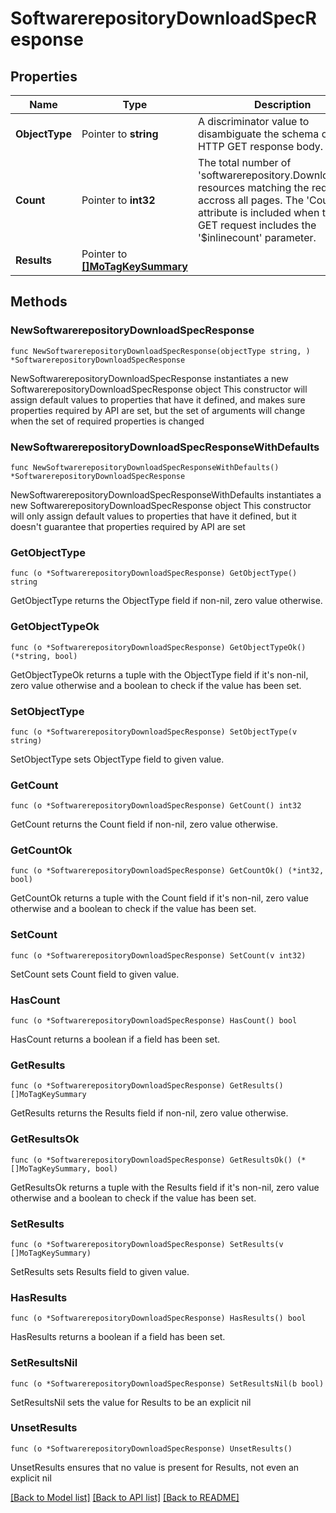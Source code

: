 # SoftwarerepositoryDownloadSpecResponse

## Properties

Name | Type | Description | Notes
------------ | ------------- | ------------- | -------------
**ObjectType** | Pointer to **string** | A discriminator value to disambiguate the schema of a HTTP GET response body. | 
**Count** | Pointer to **int32** | The total number of &#39;softwarerepository.DownloadSpec&#39; resources matching the request, accross all pages. The &#39;Count&#39; attribute is included when the HTTP GET request includes the &#39;$inlinecount&#39; parameter. | [optional] 
**Results** | Pointer to [**[]MoTagKeySummary**](mo.TagKeySummary.md) |  | [optional] 

## Methods

### NewSoftwarerepositoryDownloadSpecResponse

`func NewSoftwarerepositoryDownloadSpecResponse(objectType string, ) *SoftwarerepositoryDownloadSpecResponse`

NewSoftwarerepositoryDownloadSpecResponse instantiates a new SoftwarerepositoryDownloadSpecResponse object
This constructor will assign default values to properties that have it defined,
and makes sure properties required by API are set, but the set of arguments
will change when the set of required properties is changed

### NewSoftwarerepositoryDownloadSpecResponseWithDefaults

`func NewSoftwarerepositoryDownloadSpecResponseWithDefaults() *SoftwarerepositoryDownloadSpecResponse`

NewSoftwarerepositoryDownloadSpecResponseWithDefaults instantiates a new SoftwarerepositoryDownloadSpecResponse object
This constructor will only assign default values to properties that have it defined,
but it doesn't guarantee that properties required by API are set

### GetObjectType

`func (o *SoftwarerepositoryDownloadSpecResponse) GetObjectType() string`

GetObjectType returns the ObjectType field if non-nil, zero value otherwise.

### GetObjectTypeOk

`func (o *SoftwarerepositoryDownloadSpecResponse) GetObjectTypeOk() (*string, bool)`

GetObjectTypeOk returns a tuple with the ObjectType field if it's non-nil, zero value otherwise
and a boolean to check if the value has been set.

### SetObjectType

`func (o *SoftwarerepositoryDownloadSpecResponse) SetObjectType(v string)`

SetObjectType sets ObjectType field to given value.


### GetCount

`func (o *SoftwarerepositoryDownloadSpecResponse) GetCount() int32`

GetCount returns the Count field if non-nil, zero value otherwise.

### GetCountOk

`func (o *SoftwarerepositoryDownloadSpecResponse) GetCountOk() (*int32, bool)`

GetCountOk returns a tuple with the Count field if it's non-nil, zero value otherwise
and a boolean to check if the value has been set.

### SetCount

`func (o *SoftwarerepositoryDownloadSpecResponse) SetCount(v int32)`

SetCount sets Count field to given value.

### HasCount

`func (o *SoftwarerepositoryDownloadSpecResponse) HasCount() bool`

HasCount returns a boolean if a field has been set.

### GetResults

`func (o *SoftwarerepositoryDownloadSpecResponse) GetResults() []MoTagKeySummary`

GetResults returns the Results field if non-nil, zero value otherwise.

### GetResultsOk

`func (o *SoftwarerepositoryDownloadSpecResponse) GetResultsOk() (*[]MoTagKeySummary, bool)`

GetResultsOk returns a tuple with the Results field if it's non-nil, zero value otherwise
and a boolean to check if the value has been set.

### SetResults

`func (o *SoftwarerepositoryDownloadSpecResponse) SetResults(v []MoTagKeySummary)`

SetResults sets Results field to given value.

### HasResults

`func (o *SoftwarerepositoryDownloadSpecResponse) HasResults() bool`

HasResults returns a boolean if a field has been set.

### SetResultsNil

`func (o *SoftwarerepositoryDownloadSpecResponse) SetResultsNil(b bool)`

 SetResultsNil sets the value for Results to be an explicit nil

### UnsetResults
`func (o *SoftwarerepositoryDownloadSpecResponse) UnsetResults()`

UnsetResults ensures that no value is present for Results, not even an explicit nil

[[Back to Model list]](../README.md#documentation-for-models) [[Back to API list]](../README.md#documentation-for-api-endpoints) [[Back to README]](../README.md)


